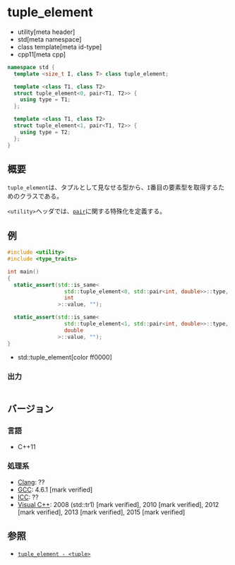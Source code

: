 # tuple_element
* utility[meta header]
* std[meta namespace]
* class template[meta id-type]
* cpp11[meta cpp]

```cpp
namespace std {
  template <size_t I, class T> class tuple_element;

  template <class T1, class T2>
  struct tuple_element<0, pair<T1, T2>> {
    using type = T1;
  };

  template <class T1, class T2>
  struct tuple_element<1, pair<T1, T2>> {
    using type = T2;
  };
}
```


## 概要
`tuple_element`は、タプルとして見なせる型から、`I`番目の要素型を取得するためのクラスである。

`<utility>`ヘッダでは、[`pair`](../pair.md)に関する特殊化を定義する。


## 例
```cpp example
#include <utility>
#include <type_traits>

int main()
{
  static_assert(std::is_same<
                  std::tuple_element<0, std::pair<int, double>>::type,
                  int
                >::value, "");

  static_assert(std::is_same<
                  std::tuple_element<1, std::pair<int, double>>::type,
                  double
                >::value, "");
}
```
* std::tuple_element[color ff0000]

### 出力
```
```

## バージョン
### 言語
- C++11

### 処理系
- [Clang](/implementation.md#clang): ??
- [GCC](/implementation.md#gcc): 4.6.1 [mark verified]
- [ICC](/implementation.md#icc): ??
- [Visual C++](/implementation.md#visual_cpp): 2008 (std::tr1) [mark verified], 2010 [mark verified], 2012 [mark verified], 2013 [mark verified], 2015 [mark verified]

## 参照
- [`tuple_element - <tuple>`](/reference/tuple/tuple_element.md)


